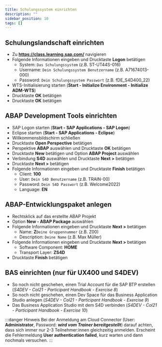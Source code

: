 ```yaml
---
title: Schulungssystem einrichten
description: ""
sidebar_position: 10
tags: []
---
```


## Schulungslandschaft einrichten
- Zu **https://class.learning.sap.com/** navigieren
- Folgende Informationen eingeben und Drucktaste **Logon** betätigen
    - System: `Das Schulungssystem` (z.B. ST-UT44S-016)
    - Username: `Dein Schulungssystem Benutzername` (z.B. A71674013-000)
    - Password: `Dein Schulungssystem Passwort` (z.B. fDE_S4D400_22)
- WTS-Initialisierung starten (**Start - Initialize Environment - Initialize ADM-WTS**)
- Drucktaste **OK** betätigen
- Drucktaste **OK** betätigen

## ABAP Development Tools einrichten
- SAP Logon starten (**Start - SAP Applications - SAP Logon**)
- Eclipse starten (**Start - SAP Applications - Eclipse**)
- Willkommensbildschirm schließen
- Drucktaste **Open Perspective** betätigen
- Perspektive **ABAP** auswählen und Drucktaste **OK** betätigen
- Drucktaste **New** betätigen und Option **ABAP Project** auswählen
- Verbindung **S4D** auswählen und Drucktaste **Next \>** betätigen
- Drucktaste **Next \>** betätigen
- Folgende Informationen eingeben und Drucktaste **Finish** betätigen
    - Client: **100**
    - User: `Dein S4D Benutzername` (z.B. TRAIN-00)
    - Password: `Dein S4D Passwort` (z.B. Welcome2022)
    - Language: **EN**

## ABAP-Entwicklungspaket anlegen
- Rechtsklick auf das erstellte ABAP Projekt
- Option **New - ABAP Package** auswählen
- Folgende Informationen eingeben und Drucktaste **Next >** betätigen
    - Name: **Z**`Deine Gruppennummer` (z.B. Z00)
    - Description: `Deine Name` (z.B. Max Müller)
- Folgende Informationen eingeben und Drucktaste **Next >** betätigen
    - Software Component: **HOME**
    - Transport Layer: **ZS4D**
- Drucktaste **Finish** betätigen

## BAS einrichten (nur für UX400 und S4DEV)
- So noch nicht geschehen, einen Trial Account für die SAP BTP erstellen (_S4DEV - Col21 - Participant Handbook - Exercise 8_)
- So noch nicht geschehen, einen Dev Space für das Business Application Studio anlegen (_S4DEV - Col21 - Participant Handbook - Exercise 9_)
- Das Business Application Studio mit dem S4D verbinden (_S4DEV - Col21 - Participant Handbook - Exercise 10_)

:::danger Hinweis
Bei der Anmeldung am Cloud Connector (User: **Administrator**, Password: _**wird vom Trainer bereitgestellt**_) darauf achten, dass sich immer nur 2-3 Teilnehmer:innen gleichzeitig anmelden. Erscheint die Fehlermeldung **User authentication failed**, kurz warten und 
dann nochmals versuchen.
:::
